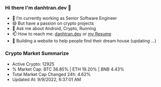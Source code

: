### Hi there I'm danhtran.dev 👋

- 🔭 I’m currently working as Senior Software Engineer
- 😄 But have a passion on crypto projects
- 💬 Ask me about Android, Crypto, Running 
- 📫 How to reach me: <a href="https://danhtran.dev" target="_blank">danhtran.dev</a> or <a href="Developer-Resume.pdf" target="_blank">my Resume</a>
- 🌱 Building a website to help people find their dream house (updating ...)

### Crypto Market Summarize
- Active Crypto: 12925
- % Market Cap: BTC 36.85% | ETH 19.20% | BNB 4.43%
- Total Market Cap Changed 24h: 4.62%
- Updated At: 9/9/2022, 6:37:01 AM
